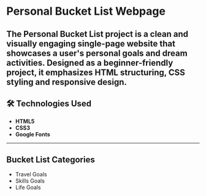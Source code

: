 # Personal Bucket List Webpage

The **Personal Bucket List** project is a clean and visually engaging single-page website that showcases a user's personal goals and dream activities. Designed as a beginner-friendly project, it emphasizes **HTML structuring**, **CSS styling** and **responsive design**.
---

## 🛠️ Technologies Used

- **HTML5**
- **CSS3**
- **Google Fonts**

---


## Bucket List Categories

- Travel Goals  
- Skills Goals  
- Life Goals
